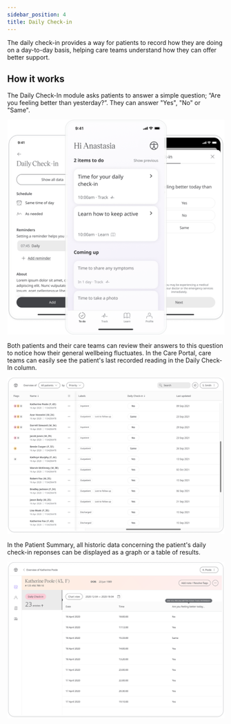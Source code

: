 ```yaml
---
sidebar_position: 4
title: Daily Check-in
---
```

	
The daily check-in provides a way for patients to record how they are doing on a day-to-day basis, helping care teams understand how they can offer better support.

## How it works

The Daily Check-In module asks patients to answer a simple question; “Are you feeling better than yesterday?”. They can answer "Yes", "No" or "Same".

![Responding to daily check in](./assets/daily-check-in.png)

Both patients and their care teams can review their answers to this question to notice how their general wellbeing fluctuates. In the Care Portal, care teams can easily see the patient's last recorded reading in the Daily Check-In column.

![Daily check in in the Care Portal](./assets/cp-patient-list-daily-check-in.png)

In the Patient Summary, all historic data concerning the patient's daily check-in reponses can be displayed as a graph or a table of results.

![Daily check in in the Care Portal](./assets/cp-module-details-daily-check-in.png)
